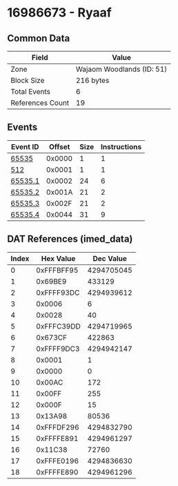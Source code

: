 # 16986673 - Ryaaf

## Common Data

| Field            | Value                     |
|------------------|---------------------------|
| Zone             | Wajaom Woodlands (ID: 51) |
| Block Size       | 216 bytes                 |
| Total Events     | 6                         |
| References Count | 19                        |

## Events

| Event ID                | Offset   |   Size |   Instructions |
|-------------------------|----------|--------|----------------|
| [65535](./65535.md)     | 0x0000   |      1 |              1 |
| [512](./512.md)         | 0x0001   |      1 |              1 |
| [65535.1](./65535.1.md) | 0x0002   |     24 |              6 |
| [65535.2](./65535.2.md) | 0x001A   |     21 |              2 |
| [65535.3](./65535.3.md) | 0x002F   |     21 |              2 |
| [65535.4](./65535.4.md) | 0x0044   |     31 |              9 |

## DAT References (imed_data)

|   Index | Hex Value   |   Dec Value |
|---------|-------------|-------------|
|       0 | 0xFFFBFF95  |  4294705045 |
|       1 | 0x69BE9     |      433129 |
|       2 | 0xFFFF93DC  |  4294939612 |
|       3 | 0x0006      |           6 |
|       4 | 0x0028      |          40 |
|       5 | 0xFFFC39DD  |  4294719965 |
|       6 | 0x673CF     |      422863 |
|       7 | 0xFFFF9DC3  |  4294942147 |
|       8 | 0x0001      |           1 |
|       9 | 0x0000      |           0 |
|      10 | 0x00AC      |         172 |
|      11 | 0x00FF      |         255 |
|      12 | 0x000F      |          15 |
|      13 | 0x13A98     |       80536 |
|      14 | 0xFFFDF296  |  4294832790 |
|      15 | 0xFFFFE891  |  4294961297 |
|      16 | 0x11C38     |       72760 |
|      17 | 0xFFFE0196  |  4294836630 |
|      18 | 0xFFFFE890  |  4294961296 |
